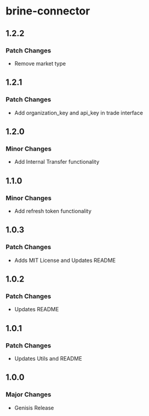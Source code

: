 # brine-connector

## 1.2.2

### Patch Changes

- Remove market type

## 1.2.1

### Patch Changes

- Add organization_key and api_key in trade interface

## 1.2.0

### Minor Changes

- Add Internal Transfer functionality

## 1.1.0

### Minor Changes

- Add refresh token functionality

## 1.0.3

### Patch Changes

- Adds MIT License and Updates README

## 1.0.2

### Patch Changes

- Updates README

## 1.0.1

### Patch Changes

- Updates Utils and README

## 1.0.0

### Major Changes

- Genisis Release
